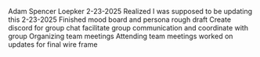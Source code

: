 Adam Spencer Loepker
2-23-2025 Realized I was supposed to be updating this
2-23-2025 Finished mood board and persona rough draft
Create discord for group chat
facilitate group communication and coordinate with group
Organizing team meetings
Attending team meetings
worked on updates for final wire frame 
